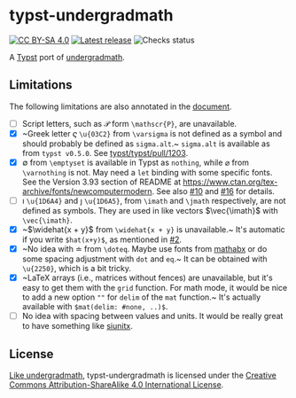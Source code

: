 # typst-undergradmath
[![CC BY-SA 4.0](https://badgers.space/github/license/johanvx/typst-undergradmath)][cc-by-sa]
[![Latest release](https://badgers.space/github/release/johanvx/typst-undergradmath)][latest-release]
![Checks status](https://badgers.space/github/checks/johanvx/typst-undergradmath)

A [Typst] port of [undergradmath].

## Limitations
The following limitations are also annotated in the [document][latest-release].

- [ ] Script letters, such as $\mathscr{P}$ form `\mathscr{P}`, are unavailable.
- [x] ~Greek letter $\varsigma$ `\u{03C2}` from `\varsigma` is not defined as a symbol and should probably be defined as `sigma.alt`.~
      `sigma.alt` is available as from `typst v0.5.0`.
      See [typst/typst/pull/1203].
- [x] $\emptyset$ from `\emptyset` is available in Typst as `nothing`, while $\varnothing$ from `\varnothing` is not.
      May need a `let` binding with some specific fonts.
      See the Version 3.93 section of README at https://www.ctan.org/tex-archive/fonts/newcomputermodern.
      See also [#10] and [#16] for details.
- [ ] $\imath$ `\u{1D6A4}` and $\jmath$ `\u{1D6A5}`, from `\imath` and `\jmath` respectively, are not defined as symbols.
      They are used in like vectors $\vec{\imath}$ with `\vec{\imath}`.
- [x] ~$\widehat{x + y}$ from `\widehat{x + y}` is unavailable.~ It's automatic if you write `$hat(x+y)$`, as mentioned in [#2].
- [x] ~No idea with $\doteq$ from `\doteq`.
      Maybe use fonts from [mathabx] or do some spacing adjustment with `dot` and `eq`.~
      It can be obtained with `\u{2250}`, which is a bit tricky.
- [x] ~LaTeX arrays (i.e., matrices without fences) are unavailable, but it's easy to get them with the `grid` function.
      For math mode, it would be nice to add a new option `""` for `delim` of the `mat` function.~
      It's actually available with `$mat(delim: #none, ..)$`.
- [ ] No idea with spacing between values and units. It would be really great to have something like [siunitx].

## License
[Like undergradmath], typst-undergradmath is licensed under the [Creative Commons Attribution-ShareAlike 4.0 International License][cc-by-sa].

<!-- Links -->

[#2]: https://github.com/johanvx/typst-undergradmath/issues/2
[#10]: https://github.com/johanvx/typst-undergradmath/issues/10
[#16]: https://github.com/johanvx/typst-undergradmath/pull/16
[cc-by-sa]: http://creativecommons.org/licenses/by-sa/4.0/
[latest-release]: https://github.com/johanvx/typst-undergradmath/releases/latest
[Like undergradmath]: https://gitlab.com/jim.hefferon/undergradmath/-/blob/5b19eff74454f7c71664f85e8042d7b30fcf9cfb/LICENSE
[mathabx]: https://www.ctan.org/tex-archive/fonts/mathabx
[siunitx]: https://www.ctan.org/pkg/siunitx
[typst/typst/pull/1203]: https://github.com/typst/typst/pull/1203
[Typst]: https://github.com/typst/typst
[undergradmath]: https://gitlab.com/jim.hefferon/undergradmath
